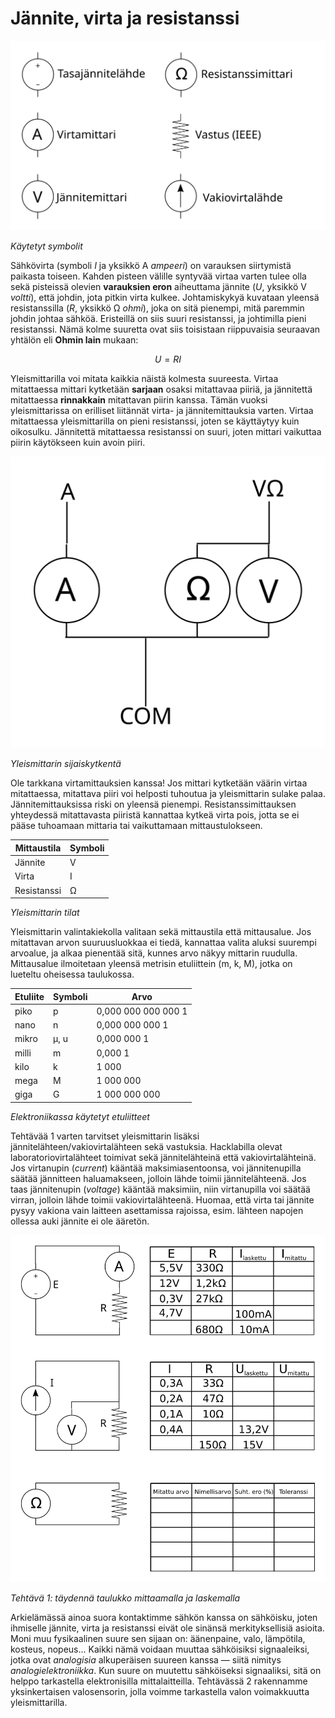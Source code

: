 # Jännite, virta ja resistanssi

![Käytetyt symbolit](symbolit.svg)

*Käytetyt symbolit*

Sähkövirta (symboli *I* ja yksikkö A *ampeeri*) on varauksen siirtymistä
paikasta toiseen. Kahden pisteen välille syntyvää virtaa varten tulee olla
sekä pisteissä olevien **varauksien eron** aiheuttama jännite (*U*, yksikkö
V *voltti*), että johdin, jota pitkin virta kulkee. Johtamiskykyä kuvataan
yleensä resistanssilla (*R*, yksikkö &#8486; *ohmi*), joka on sitä pienempi,
mitä paremmin johdin johtaa sähköä. Eristeillä on siis suuri resistanssi,
ja johtimilla pieni resistanssi. Nämä kolme suuretta ovat siis toisistaan
riippuvaisia seuraavan yhtälön eli **Ohmin lain** mukaan:

$$
U = RI
$$

Yleismittarilla voi mitata kaikkia näistä kolmesta suureesta. Virtaa
mitattaessa mittari kytketään **sarjaan** osaksi mitattavaa piiriä, ja
jännitettä mitattaessa **rinnakkain** mitattavan piirin kanssa. Tämän vuoksi
yleismittarissa on erilliset liitännät virta- ja jännitemittauksia varten.
Virtaa mitattaessa yleismittarilla on pieni resistanssi, joten se käyttäytyy
kuin oikosulku. Jännitettä mitattaessa resistanssi on suuri, joten mittari
vaikuttaa piirin käytökseen kuin avoin piiri.

![Yleismittarin sijaiskytkentä](yleismittari.svg)

*Yleismittarin sijaiskytkentä*

Ole tarkkana virtamittauksien
kanssa! Jos mittari kytketään väärin virtaa mitattaessa, mitattava piiri voi
helposti tuhoutua ja yleismittarin sulake palaa. Jännitemittauksissa riski on
yleensä pienempi. Resistanssimittauksen yhteydessä mitattavasta piiristä
kannattaa kytkeä virta pois, jotta se ei pääse tuhoamaan mittaria tai
vaikuttamaan mittaustulokseen.

| Mittaustila | Symboli |
| ----------- | ------- |
| Jännite     | V       |
| Virta       | I       |
| Resistanssi | &#8486; |

*Yleismittarin tilat*

Yleismittarin valintakiekolla valitaan sekä mittaustila että mittausalue. Jos
mitattavan arvon suuruusluokkaa ei tiedä, kannattaa valita aluksi suurempi
arvoalue, ja alkaa pienentää sitä, kunnes arvo näkyy mittarin ruudulla.
Mittausalue ilmoitetaan yleensä metrisin etuliittein (m, k, M), jotka on
lueteltu oheisessa taulukossa.

| Etuliite    | Symboli    | Arvo                |
| ----------- | ---------- | ------------------- |
| piko        | p          | 0,000 000 000 000 1 |
| nano        | n          | 0,000 000 000 1     |
| mikro       | &micro;, u | 0,000 000 1         |
| milli       | m          | 0,000 1             |
| kilo        | k          | 1 000               |
| mega        | M          | 1 000 000           |
| giga        | G          | 1 000 000 000       |

*Elektroniikassa käytetyt etuliitteet*

Tehtävää 1 varten tarvitset yleismittarin lisäksi jännitelähteen/vakiovirtalähteen
sekä vastuksia. Hacklabilla olevat laboratoriovirtalähteet toimivat
sekä jännitelähteinä että vakiovirtalähteinä. Jos virtanupin (*current*)
kääntää maksimiasentoonsa, voi jännitenupilla säätää jännitteen haluamakseen,
jolloin lähde toimii jännitelähteenä. Jos taas jännitenupin (*voltage*) kääntää
maksimiin, niin virtanupilla voi säätää virran, jolloin lähde toimii
vakiovirtalähteenä. Huomaa, että virta tai jännite pysyy vakiona vain laitteen
asettamissa rajoissa, esim. lähteen napojen ollessa auki jännite ei ole ääretön.

![Tehtävä 1](urimittaus.svg)

*Tehtävä 1: täydennä taulukko mittaamalla ja laskemalla*

Arkielämässä ainoa suora kontaktimme sähkön kanssa on sähköisku, joten ihmiselle
jännite, virta ja resistanssi eivät ole sinänsä merkityksellisiä asioita.
Moni muu fysikaalinen suure sen sijaan on: äänenpaine, valo, lämpötila, kosteus,
nopeus... Kaikki nämä voidaan muuttaa sähköisiksi signaaleiksi, jotka ovat *analogisia*
alkuperäisen suureen kanssa &mdash; siitä nimitys *analogielektroniikka*.
Kun suure on muutettu sähköiseksi signaaliksi, sitä on helppo tarkastella elektronisilla
mittalaitteilla. Tehtävässä 2 rakennamme yksinkertaisen valosensorin, jolla voimme
tarkastella valon voimakkuutta yleismittarilla.


